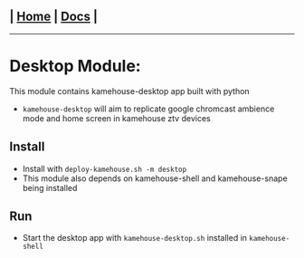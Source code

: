 | [Home](/README.md) | [Docs](/docs/README.md) |
---------------------------------------------------------------

*********************

# Desktop Module:

This module contains kamehouse-desktop app built with python

- `kamehouse-desktop` will aim to replicate google chromcast ambience mode and home screen in kamehouse ztv devices

## Install

- Install with `deploy-kamehouse.sh -m desktop`
- This module also depends on kamehouse-shell and kamehouse-snape being installed

## Run

- Start the desktop app with `kamehouse-desktop.sh` installed in `kamehouse-shell`
